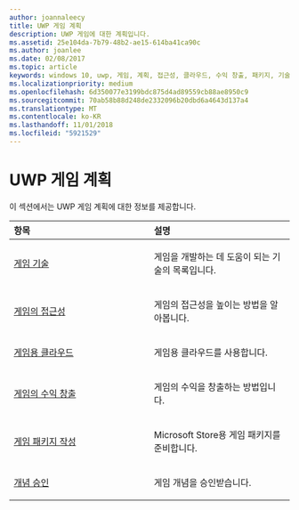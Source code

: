```yaml
---
author: joannaleecy
title: UWP 게임 계획
description: UWP 게임에 대한 계획입니다.
ms.assetid: 25e104da-7b79-48b2-ae15-614ba41ca90c
ms.author: joanlee
ms.date: 02/08/2017
ms.topic: article
keywords: windows 10, uwp, 게임, 계획, 접근성, 클라우드, 수익 창출, 패키지, 기술, 개념, 승인
ms.localizationpriority: medium
ms.openlocfilehash: 6d350077e3199bdc875d4ad89559cb88ae8950c9
ms.sourcegitcommit: 70ab58b88d248de2332096b20dbd6a4643d137a4
ms.translationtype: MT
ms.contentlocale: ko-KR
ms.lasthandoff: 11/01/2018
ms.locfileid: "5921529"
---
```

# <a name="planning-for-uwp-games"></a>UWP 게임 계획

이 섹션에서는 UWP 게임 계획에 대한 정보를 제공합니다.

<table>
<colgroup>
<col width="50%" />
<col width="50%" />
</colgroup>
<thead>
<tr class="header">
<th align="left">항목</th>
<th align="left">설명</th>
</tr>
</thead>
<tbody>
<tr class="odd">
<td align="left"><p><a href="game-development-platform-guide.md">게임 기술</a></p></td>
<td align="left"><p>게임을 개발하는 데 도움이 되는 기술의 목록입니다.</p></td>
</tr>
<tr class="even">
<td align="left"><p><a href="accessibility-for-games.md">게임의 접근성</a></p></td>
<td align="left"><p>게임의 접근성을 높이는 방법을 알아봅니다.</p></td>
</tr>
<tr class="odd">
<td align="left"><p><a href="cloud-for-games.md">게임용 클라우드</a></p></td>
<td align="left"><p>게임용 클라우드를 사용합니다.</p></td>
</tr>
<tr class="even">
<td align="left"><p><a href="monetization-for-games.md">게임의 수익 창출</a></p></td>
<td align="left"><p>게임의 수익을 창출하는 방법입니다.</p></td>
</tr>
<tr class="odd">
<td align="left"><p><a href="package-your-windows-store-directx-game.md">게임 패키지 작성</a></p></td>
<td align="left"><p>Microsoft Store용 게임 패키지를 준비합니다.</p></td>
</tr>
<tr class="even">
<td align="left"><p><a href="concept-approval.md">개념 승인</a></p></td>
<td align="left"><p>게임 개념을 승인받습니다.</p></td>
</tr>
</tbody>
</table>
 

 

 





